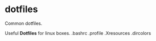 # dotfiles
Common dotfiles.

Useful **Dotfiles** for linux boxes.
.bashrc
.profile
.Xresources
.dircolors
